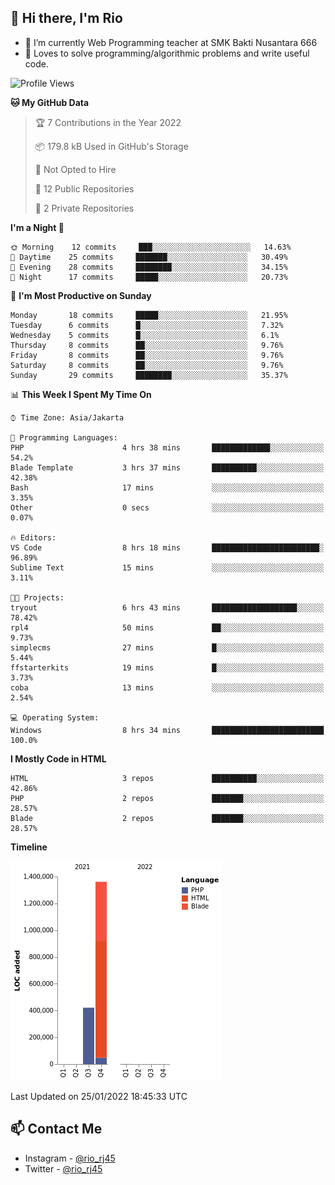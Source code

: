 ## 👋 Hi there, I'm Rio 

-  🔭 I’m currently Web Programming teacher at SMK Bakti Nusantara 666
-  💬 Loves to solve programming/algorithmic problems and write useful code.

<!--START_SECTION:waka-->
![Profile Views](http://img.shields.io/badge/Profile%20Views-4-blue)

**🐱 My GitHub Data** 

> 🏆 7 Contributions in the Year 2022
 > 
> 📦 179.8 kB Used in GitHub's Storage 
 > 
> 🚫 Not Opted to Hire
 > 
> 📜 12 Public Repositories 
 > 
> 🔑 2 Private Repositories  
 > 
**I'm a Night 🦉** 

```text
🌞 Morning    12 commits     ███░░░░░░░░░░░░░░░░░░░░░░   14.63% 
🌆 Daytime    25 commits     ███████░░░░░░░░░░░░░░░░░░   30.49% 
🌃 Evening    28 commits     ████████░░░░░░░░░░░░░░░░░   34.15% 
🌙 Night      17 commits     █████░░░░░░░░░░░░░░░░░░░░   20.73%

```
📅 **I'm Most Productive on Sunday** 

```text
Monday       18 commits     █████░░░░░░░░░░░░░░░░░░░░   21.95% 
Tuesday      6 commits      █░░░░░░░░░░░░░░░░░░░░░░░░   7.32% 
Wednesday    5 commits      █░░░░░░░░░░░░░░░░░░░░░░░░   6.1% 
Thursday     8 commits      ██░░░░░░░░░░░░░░░░░░░░░░░   9.76% 
Friday       8 commits      ██░░░░░░░░░░░░░░░░░░░░░░░   9.76% 
Saturday     8 commits      ██░░░░░░░░░░░░░░░░░░░░░░░   9.76% 
Sunday       29 commits     ████████░░░░░░░░░░░░░░░░░   35.37%

```


📊 **This Week I Spent My Time On** 

```text
⌚︎ Time Zone: Asia/Jakarta

💬 Programming Languages: 
PHP                      4 hrs 38 mins       █████████████░░░░░░░░░░░░   54.2% 
Blade Template           3 hrs 37 mins       ██████████░░░░░░░░░░░░░░░   42.38% 
Bash                     17 mins             ░░░░░░░░░░░░░░░░░░░░░░░░░   3.35% 
Other                    0 secs              ░░░░░░░░░░░░░░░░░░░░░░░░░   0.07%

🔥 Editors: 
VS Code                  8 hrs 18 mins       ████████████████████████░   96.89% 
Sublime Text             15 mins             ░░░░░░░░░░░░░░░░░░░░░░░░░   3.11%

🐱‍💻 Projects: 
tryout                   6 hrs 43 mins       ███████████████████░░░░░░   78.42% 
rpl4                     50 mins             ██░░░░░░░░░░░░░░░░░░░░░░░   9.73% 
simplecms                27 mins             █░░░░░░░░░░░░░░░░░░░░░░░░   5.44% 
ffstarterkits            19 mins             █░░░░░░░░░░░░░░░░░░░░░░░░   3.73% 
coba                     13 mins             ░░░░░░░░░░░░░░░░░░░░░░░░░   2.54%

💻 Operating System: 
Windows                  8 hrs 34 mins       █████████████████████████   100.0%

```

**I Mostly Code in HTML** 

```text
HTML                     3 repos             ██████████░░░░░░░░░░░░░░░   42.86% 
PHP                      2 repos             ███████░░░░░░░░░░░░░░░░░░   28.57% 
Blade                    2 repos             ███████░░░░░░░░░░░░░░░░░░   28.57%

```


**Timeline**

![Chart not found](https://raw.githubusercontent.com/neushepa/neushepa/main/charts/bar_graph.png) 


 Last Updated on 25/01/2022 18:45:33 UTC
<!--END_SECTION:waka-->

## 📫 Contact Me
- Instagram - [@rio_rj45](https://www.instagram.com/rio_rj45/)
- Twitter - [@rio_rj45](https://twitter.com/rio_rj45)
